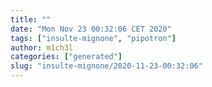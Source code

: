 ```yaml
---
title: ""
date: "Mon Nov 23 00:32:06 CET 2020"
tags: ["insulte-mignone", "pipotron"]
author: m1ch3l
categories: ["generated"]
slug: "insulte-mignone/2020-11-23-00:32:06"
---
```



